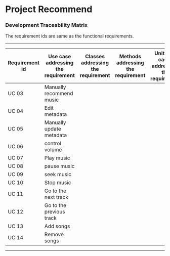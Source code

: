 # Project Recommend

### Development Traceability Matrix

The requirement ids are same as the functional requirements.

---

| Requirement id | Use case addressing the requirement | Classes addressing the requirement | Methods addressing the requirement | Unit Test cases addressing the requirement |
| --- | --- | --- | --- | --- |
| UC 03 | Manually recommend music |  |  |  |
| UC 04 | Edit metadata |  |  |  |
| UC 05 | Manually update metadata | | | |
| UC 06 | control volume | | | |
| UC 07 | Play music | | | |
| UC 08 | pause music | | | |
| UC 09 | seek music | | | |
| UC 10 | Stop music | | | |
| UC 11 | Go to the next track | | | |
| UC 12 | Go to the previous track | | | |
| UC 13 | Add songs | | | |
| UC 14 | Remove songs | | | | |

---
